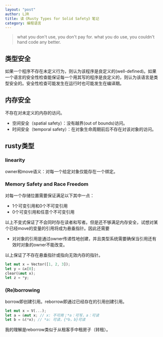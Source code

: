 ```yaml
---
layout: "post"
author: LJR
title: 读《Rusty Types for Solid Safety》笔记
category: 编程语言
---
```


> what you don't use, you don't pay for. what you do use, you couldn't hand code any better.

## 类型安全

如果一个程序不存在未定义行为，则认为该程序是良定义的(well-defined)。如果一个语言的安全性检查能保证每一个用其写的程序是良定义的，则认为该语言是类型安全的。安全性检查可能发生在运行时也可能发生在编译期。

## 内存安全

不存在对未定义的内存的访问。

- 空间安全（spatial safety）：没有越界(out of bounds)访问。
- 时间安全（temporal safety）：在对象生命周期前后不存在对该对象的访问。

## rusty类型

### linearity

owner和move语义：对每一个给定对象仅能存在一个绑定。

### Memory Safety and Race Freedom

对每一个存储位置需要保证满足以下其中一点：

+ 1个可变引用和0个不可变引用
+ 0个可变引用和任意个不可变引用

以上不变式保证了不会同时存在读者和写者。但是还不够满足内存安全，试想对某个已经move的变量的引用将成为悬垂指针。因此还需要

+ 对对象的引用是通过owner传递性地创建，并且类型系统需要确保当引用还有效时对象的owner不能改变。

以上保证了不存在悬垂指针或指向无效内存的指针。

```rust
let mut x = Vector([1, 2, 3]);
let y = &x[0];
clear(&mut x);
let z = *y;
```

### (Re)borrowing

borrow即创建引用。reborrow即通过已经存在的引用创建引用。

```rust
let mut x = V(...);
let a = &mut x; // x: 不可用；*a：可写，a：可读
let b = &(*x); // *a: 可读，{*b，b}可读
```

我的理解是reborrow类似于从租客手中租房子（转租）。
